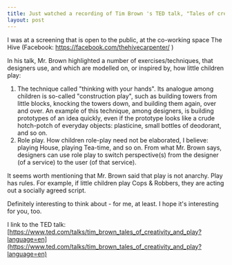 ```yaml
---
title: Just watched a recording of Tim Brown 's TED talk, "Tales of creativity and play"
layout: post
---
```



I was at a screening that is open to the public, at the co-working space The Hive (Facebook: https://facebook.com/thehivecarpenter/ )

In his talk, Mr. Brown highlighted a number of exercises/techniques, that designers use, and which are modelled on, or inspired by, how little children play:

1. The technique called "thinking with your hands". Its analogue among children is so-called "construction play", such as building towers from little blocks, knocking the towers down, and building them again, over and over. An example of this technique, among designers, is building prototypes of an idea quickly, even if the prototype looks like a crude hotch-potch of everyday objects: plasticine, small bottles of deodorant, and so on.
2. Role play. How children role-play need not be elaborated, I believe: playing House, playing Tea-time, and so on. From what Mr. Brown says, designers can use role play to switch perspective(s) from the designer (of a service) to the user (of that service).

It seems worth mentioning that Mr. Brown said that play is not anarchy. Play has rules. For example, if little children play Cops & Robbers, they are acting out a socially agreed script.

Definitely interesting to think about - for me, at least. I hope it's interesting for you, too.

I link to the TED talk: 
[https://www.ted.com/talks/tim_brown_tales_of_creativity_and_play?language=en](https://www.ted.com/talks/tim_brown_tales_of_creativity_and_play?language=en)

